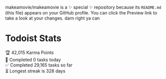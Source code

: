 makeamovie/makeamovie is a ✨ special ✨ repository because its `README.md` (this file) appears on your GitHub profile.
You can click the Preview link to take a look at your changes. darn right ya can

# Todoist Stats

<!-- TODO-IST:START -->
🏆  42,015 Karma Points           
🌸  Completed 0 tasks today           
✅  Completed 29,165 tasks so far           
⏳  Longest streak is 328 days
<!-- TODO-IST:END -->
